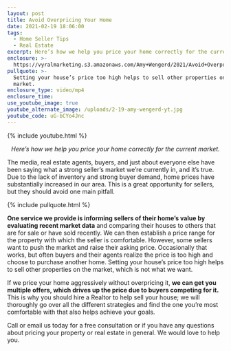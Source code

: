 ```yaml
---
layout: post
title: Avoid Overpricing Your Home
date: 2021-02-19 18:06:00
tags:
  - Home Seller Tips
  - Real Estate
excerpt: Here’s how we help you price your home correctly for the current market.
enclosure: >-
  https://vyralmarketing.s3.amazonaws.com/Amy+Wengerd/2021/Avoid+Overpricing+Your+Home.mp4
pullquote: >-
  Setting your house’s price too high helps to sell other properties on the
  market.
enclosure_type: video/mp4
enclosure_time:
use_youtube_image: true
youtube_alternate_image: /uploads/2-19-amy-wengerd-yt.jpg
youtube_code: uG-bCYo4Jnc
---
```


{% include youtube.html %}

<p style="text-align: center;"><em>Here’s how we help you price your home correctly for the current market.</em></p>

The media, real estate agents, buyers, and just about everyone else have been saying what a strong seller’s market we’re currently in, and it’s true. Due to the lack of inventory and strong buyer demand, home prices have substantially increased in our area. This is a great opportunity for sellers, but they should avoid one main pitfall.

{% include pullquote.html %}

**One service we provide is informing sellers of their home’s value by evaluating recent market data** and comparing their houses to others that are for sale or have sold recently. We can then establish a price range for the property with which the seller is comfortable. However, some sellers want to push the market and raise their asking price. Occasionally that works, but often buyers and their agents realize the price is too high and choose to purchase another home. Setting your house’s price too high helps to sell other properties on the market, which is not what we want.&nbsp;

If we price your home aggressively without overpricing it, **we can get you multiple offers, which drives up the price due to buyers competing for it.** This is why you should hire a Realtor to help sell your house; we will thoroughly go over all the different strategies and find the one you’re most comfortable with that also helps achieve your goals.&nbsp;

Call or email us today for a free consultation or if you have any questions about pricing your property or real estate in general. We would love to help you.
